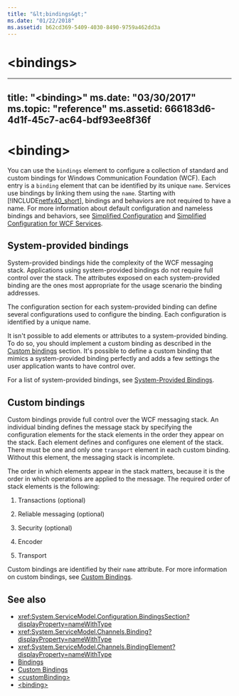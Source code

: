 ```yaml
---
title: "&lt;bindings&gt;"
ms.date: "01/22/2018"
ms.assetid: b62cd369-5409-4030-8490-9759a462dd3a
---
```

# &lt;bindings&gt;

---
title: "&lt;binding&gt;"
ms.date: "03/30/2017"
ms.topic: "reference"
ms.assetid: 666183d6-4d1f-45c7-ac64-bdf93ee8f36f
---
# &lt;binding&gt;
You can use the `bindings` element to configure a collection of standard and custom bindings for Windows Communication Foundation (WCF). Each entry is a `binding` element that can be identified by its unique `name`. Services use bindings by linking them using the `name`. Starting with [!INCLUDE[netfx40_short](../../../../../includes/netfx40-short-md.md)], bindings and behaviors are not required to have a name. For more information about default configuration and nameless bindings and behaviors, see [Simplified Configuration](../../../../../docs/framework/wcf/simplified-configuration.md) and [Simplified Configuration for WCF Services](../../../../../docs/framework/wcf/samples/simplified-configuration-for-wcf-services.md).  
  
## System-provided bindings
 
 System-provided bindings hide the complexity of the WCF messaging stack. Applications using system-provided bindings do not require full control over the stack. The attributes exposed on each system-provided binding are the ones most appropriate for the usage scenario the binding addresses.  
  
 The configuration section for each system-provided binding can define several configurations used to configure the binding. Each configuration is identified by a unique name.  
  
 It isn't possible to add elements or attributes to a system-provided binding. To do so, you should implement a custom binding as described in the [Custom bindings](#custom-bindings) section. It's possible to define a custom binding that
  mimics a system-provided binding perfectly and adds a few settings the user application wants to have control over.  
  
 For a list of system-provided bindings, see [System-Provided Bindings](../../../../../docs/framework/wcf/system-provided-bindings.md).  
  
## Custom bindings

 Custom bindings provide full control over the WCF messaging stack. An individual binding defines the message stack by specifying the configuration elements for the stack elements in the order they appear on the stack. Each element defines and configures one element of the stack. There must be one and only one `transport` element in each custom binding. Without this element, the messaging stack is incomplete.  
  
 The order in which elements appear in the stack matters, because it is the order in which operations are applied to the message. The required order of stack elements is the following:  
  
1.  Transactions (optional)  
  
2.  Reliable messaging (optional)  
  
3.  Security (optional)  
  
4.  Encoder  
  
5.  Transport  
  
 Custom bindings are identified by their `name` attribute. For more information on custom bindings, see [Custom Bindings](../../../../../docs/framework/wcf/extending/custom-bindings.md).  
  
## See also

- <xref:System.ServiceModel.Configuration.BindingsSection?displayProperty=nameWithType>  
- <xref:System.ServiceModel.Channels.Binding?displayProperty=nameWithType>  
- <xref:System.ServiceModel.Channels.BindingElement?displayProperty=nameWithType>  
- [Bindings](../../../../../docs/framework/wcf/bindings.md)  
- [Custom Bindings](../../../../../docs/framework/wcf/extending/custom-bindings.md)  
- [\<customBinding>](../../../../../docs/framework/configure-apps/file-schema/wcf/custombinding.md)  
- [\<binding>](../../../../../docs/framework/misc/binding.md)

